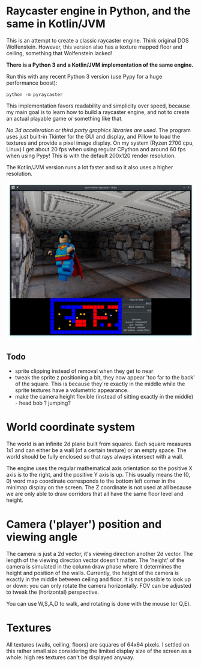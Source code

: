 # Raycaster engine in Python, and the same in Kotlin/JVM

This is an attempt to create a classic raycaster engine. Think original DOS Wolfenstein.
However, this version also has a texture mapped floor and ceiling, something that
Wolfenstein lacked!

**There is a Python 3 and a Kotlin/JVM implementation of the same engine.**

Run this with any recent Python 3 version (use Pypy for a huge performance boost):

    python -m pyraycaster
    
This implementation favors readability and simplicity over speed, because my main goal
is to learn how to build a raycaster engine, and not to create an actual playable game or something like that. 

*No 3d acceleration or third party graphics libraries are used.* 
The program uses just built-in Tkinter for the GUI and display, and Pillow to load the textures 
and provide a pixel image display.
On my system (Ryzen 2700 cpu, Linux) I get about 20 fps when using regular CPython 
and around 60 fps when using Pypy!  This is with the default 200x120 render resolution.

The Kotlin/JVM version runs a lot faster and so it also uses a higher resolution.

![screenshot](raycaster.png)


## Todo

- sprite clipping instead of removal when they get to near
- tweak the sprite z positioning a bit, they now appear 'too far to the back' of the square.
  This is because they're exactly in the middle while the sprite textures have a volumetric appearance.
- make the camera height flexible (instead of sitting exactly in the middle) - head bob ? jumping?


# World coordinate system

The world is an infinite 2d plane built from squares. Each square measures 1x1 and
can either be a wall (of a certain texture) or an empty space.
The world should be fully enclosed so that rays always intersect with a wall.
 
The engine uses the regular mathematical axis orientation so the positive X axis is to the right,
and the positive Y axis is up.  This usually means the (0, 0) word map coordinate
corresponds to the bottom left corner in the minimap display on the screen.
The Z coordinate is not used at all because we are only able to draw corridors
that all have the same floor level and height.


# Camera ('player') position and viewing angle

The camera is just a 2d vector, it's viewing direction another 2d vector.
The length of the viewing direction vector doesn't matter.
The 'height' of the camera is simulated in the column draw phase where it
determines the height and position of the walls. Currently, the height of the
camera is exactly in the middle between ceiling and floor.
It is not possible to look up or down: you can only rotate the camera horizontally.
FOV can be adjusted to tweak the (horizontal) perspective.

You can use W,S,A,D to walk, and rotating is done with the mouse (or Q,E).


# Textures

All textures (walls, ceiling, floors) are squares of 64x64 pixels.
I settled on this rather small size considering the limited display size
of the screen as a whole: high res textures can't be displayed anyway.
